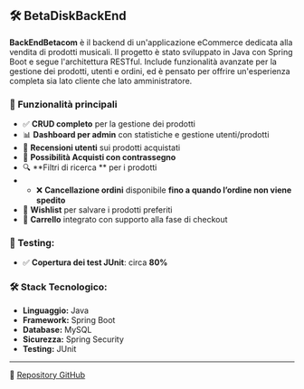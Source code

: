 
## 🛠️ BetaDiskBackEnd

**BackEndBetacom** è il backend di un'applicazione eCommerce dedicata alla vendita di prodotti musicali. 
Il progetto è stato sviluppato in Java con Spring Boot e segue l'architettura RESTful. Include funzionalità avanzate per la gestione dei prodotti, utenti e ordini, ed è pensato per offrire un'esperienza completa sia lato cliente che lato amministratore.

### 🚀 Funzionalità principali

- ✅ **CRUD completo** per la gestione dei prodotti
- 📊 **Dashboard per admin** con statistiche e gestione utenti/prodotti
- 📝 **Recensioni utenti** sui prodotti acquistati
- 💸 **Possibilità Acquisti con contrassegno**
- 🔍 **Filtri di ricerca ** per i prodotti
- - ❌ **Cancellazione ordini** disponibile **fino a quando l’ordine non viene spedito**
- 💖 **Wishlist** per salvare i prodotti preferiti
- 🛒 **Carrello** integrato con supporto alla fase di checkout

### 🧪 Testing:

- ✅ **Copertura dei test JUnit**: circa **80%**

### 🛠️ Stack Tecnologico:

- **Linguaggio:** Java  
- **Framework:** Spring Boot  
- **Database:** MySQL  
- **Sicurezza:** Spring Security
- **Testing:** JUnit

---

🔗 [Repository GitHub](https://github.com/riccardo98b/BetaDiskBackEnd)
